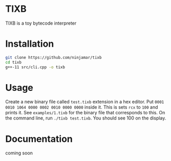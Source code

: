 # TIXB
TIXB is a toy bytecode interpreter

# Installation

```bash
git clone https://github.com/ninjamar/tixb
cd tixb
g++-11 src/cli.cpp -o tixb
```

# Usage
Create a new binary file called `test.tixb` extension in a hex editor. Put  `0001 0010 1064 0000 0002 0010 0000 0000` inside it. This is sets `rcx` to `100` and prints it. See `examples/1.tixb` for the binary file that corresponds to this. On the command line, run `./tixb test.tixb`. You should see 100 on the display.

# Documentation
coming soon